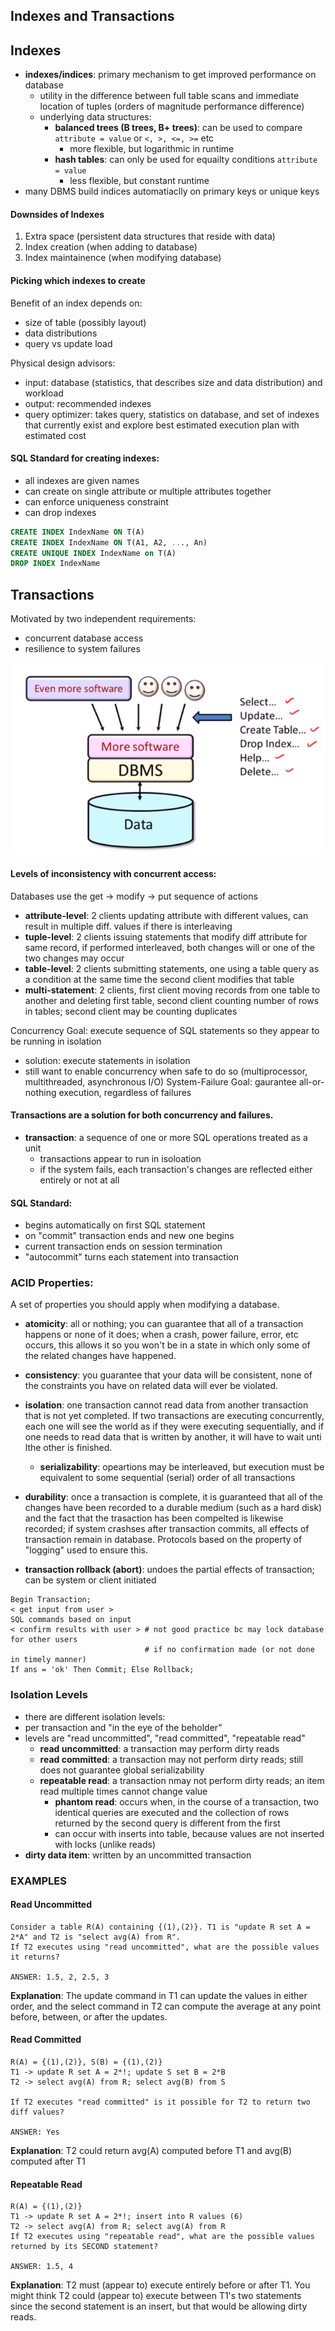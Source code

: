 
## Indexes and Transactions
## Indexes
- **indexes/indices**: primary mechanism to get improved performance on database
  - utility in the difference between full table scans and immediate location of tuples (orders of magnitude performance difference)
  - underlying data structures: 
    - **balanced trees (B trees, B+ trees)**: can be used to compare ```attribute = value``` or ```<, >, <=, >=``` etc
      - more flexible, but logarithmic in runtime
    - **hash tables**: can only be used for equailty conditions ```attribute = value```
      - less flexible, but constant runtime
- many DBMS build indices automatiaclly on primary keys or unique keys

#### Downsides of Indexes
1. Extra space (persistent data structures that reside with data)
2. Index creation (when adding to database)
3. Index maintainence (when modifying database) 

#### Picking which indexes to create
Benefit of an index depends on:
- size of table (possibly layout)
- data distributions
- query vs update load 

Physical design advisors:
- input: database (statistics, that describes size and data distribution) and workload
- output: recommended indexes
- query optimizer: takes query, statistics on database, and set of indexes that currently exist and explore best estimated execution plan with estimated cost

#### SQL Standard for creating indexes:
- all indexes are given names
- can create on single attribute or multiple attributes together
- can enforce uniqueness constraint 
- can drop indexes

```sql
CREATE INDEX IndexName ON T(A)
CREATE INDEX IndexName ON T(A1, A2, ..., An)
CREATE UNIQUE INDEX IndexName on T(A)
DROP INDEX IndexName
```

## Transactions
Motivated by two independent requirements:
- concurrent database access
- resilience to system failures

![alt text](https://github.com/janessatran/til/blob/master/Databases/img/database%20structure.PNG "db")

#### Levels of inconsistency with concurrent access: 
Databases use the get -> modify -> put sequence of actions
- **attribute-level**: 2 clients updating attribute with different values, can result in multiple diff. values if there is interleaving 
- **tuple-level**: 2 clients issuing statements that modify diff attribute for same record, if performed interleaved, both changes will or one of the two changes may occur 
- **table-level**: 2 clients submitting statements, one using a table query as a condition at the same time the second client modifies that table
- **multi-statement**: 2 clients, first client moving records from one table to another and deleting first table, second client counting number of rows in tables; second client may be counting duplicates

Concurrency Goal: execute sequence of SQL statements so they appear to be running in isolation 
- solution: execute statements in isolation
- still want to enable concurrency when safe to do so (multiprocessor, multithreaded, asynchronous I/O)
System-Failure Goal: gaurantee all-or-nothing execution, regardless of failures


#### Transactions are a solution for both concurrency and failures. 
- **transaction**: a sequence of one or more SQL operations treated as a unit
  - transactions appear to run in isoloation
  - if the system fails, each transaction's changes are reflected either entirely or not at all
  
#### SQL Standard:
- begins automatically on first SQL statement
- on "commit" transaction ends and new one begins
- current transaction ends on session termination
- "autocommit" turns each statement into transaction

### ACID Properties:
A set of properties you should apply when modifying a database. 
- **atomicity**: all or nothing; you can guarantee that all of a transaction happens or none of it does; when a crash, power failure, error, etc occurs, this allows it so you won't be in a state in which only some of the related changes have happened.
- **consistency**: you guarantee that your data will be consistent, none of the constraints you have on related data will ever be violated.
- **isolation**: one transaction cannot read data from another transaction that is not yet completed. If two transactions are executing concurrently, each one will see the world as if they were executing sequentially, and if one needs to read data that is written by another, it will have to wait unti lthe other is finished.
  - **serializability**: opeartions may be interleaved, but execution must be equivalent to some sequential (serial) order of all transactions 
- **durability**: once a transaction is complete, it is guaranteed that all of the changes have been recorded to a durable medium (such as a hard disk) and the fact that the trasaction has been compelted is likewise recorded; if system crashses after transaction commits, all effects of transaction remain in database. Protocols based on the property of "logging" used to ensure this. 


- **transaction rollback (abort)**: undoes the partial effects of transaction; can be system or client initiated
```
Begin Transaction;
< get input from user >
SQL commands based on input
< confirm results with user > # not good practice bc may lock database for other users
                              # if no confirmation made (or not done in timely manner)
If ans = 'ok' Then Commit; Else Rollback;
```
### Isolation Levels
- there are different isolation levels:
- per transaction and "in the eye of the beholder" 
- levels are "read uncommitted", "read committed", "repeatable read"
  - **read uncommitted**: a transaction may perform dirty reads
  - **read committed**: a transaction may not perform dirty reads; still does not guarantee global serializability 
  - **repeatable read**: a transaction nmay not perform dirty reads; an item read multiple times cannot change value
    - **phantom read**: occurs when, in the course of a transaction, two identical queries are executed and the collection of rows returned by the second query is different from the first
    - can occur with inserts into table, because values are not inserted with locks (unlike reads) 
- **dirty data item**: written by an uncommitted transaction 

### EXAMPLES

#### Read Uncommitted
```
Consider a table R(A) containing {(1),(2)}. T1 is "update R set A = 2*A" and T2 is "select avg(A) from R". 
If T2 executes using "read uncommitted", what are the possible values it returns?

ANSWER: 1.5, 2, 2.5, 3
```

**Explanation**: The update command in T1 can update the values in either order, and the select command in T2 can compute the average at any point before, between, or after the updates.

#### Read Committed
```
R(A) = {(1),(2)}, S(B) = {(1),(2)}
T1 -> update R set A = 2*!; update S set B = 2*B
T2 -> select avg(A) from R; select avg(B) from S

If T2 executes "read committed" is it possible for T2 to return two diff values?

ANSWER: Yes
```

**Explanation**: T2 could return avg(A) computed before T1 and avg(B) computed after T1

#### Repeatable Read
```
R(A) = {(1),(2)}
T1 -> update R set A = 2*!; insert into R values (6)
T2 -> select avg(A) from R; select avg(A) from R
If T2 executes using "repeatable read", what are the possible values returned by its SECOND statement?

ANSWER: 1.5, 4
```
**Explanation**: T2 must (appear to) execute entirely before or after T1. You might think T2 could (appear to) execute between T1's two statements since the second statement is an insert, but that would be allowing dirty reads.


